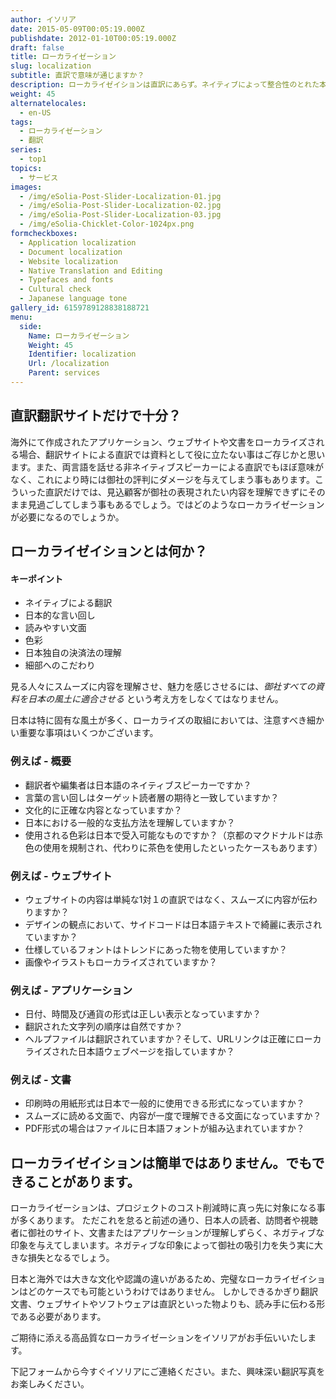 ```yaml
---
author: イソリア
date: 2015-05-09T00:05:19.000Z
publishdate: 2012-01-10T00:05:19.000Z
draft: false
title: ローカライゼーション
slug: localization
subtitle: 直訳で意味が通じますか？
description: ローカライゼイションは直訳にあらず。ネイティブによって整合性のとれた本当の意味でのローカライゼーションを様々な分野で
weight: 45
alternatelocales:
  - en-US
tags:
  - ローカライゼーション
  - 翻訳
series:
  - top1
topics:
  - サービス
images:
  - /img/eSolia-Post-Slider-Localization-01.jpg
  - /img/eSolia-Post-Slider-Localization-02.jpg
  - /img/eSolia-Post-Slider-Localization-03.jpg
  - /img/eSolia-Chicklet-Color-1024px.png
formcheckboxes:
  - Application localization
  - Document localization
  - Website localization
  - Native Translation and Editing
  - Typefaces and fonts
  - Cultural check
  - Japanese language tone
gallery_id: 6159789128838188721
menu:
  side:
    Name: ローカライゼーション
    Weight: 45
    Identifier: localization
    Url: /localization
    Parent: services
---
```


## 直訳翻訳サイトだけで十分？

海外にて作成されたアプリケーション、ウェブサイトや文書をローカライズされる場合、翻訳サイトによる直訳では資料として役に立たない事はご存じかと思います。また、両言語を話せる非ネイティブスピーカーによる直訳でもほぼ意味がなく、これにより時には御社の評判にダメージを与えてしまう事もあります。こういった直訳だけでは、見込顧客が御社の表現されたい内容を理解できずにそのまま見過ごしてしまう事もあるでしょう。ではどのようなローカライゼーションが必要になるのでしょうか。

## ローカライゼイションとは何か？

<div class="esolia-card-panel cyan darken-4 z-depth-1">
  <h4 class="center green-text text-accent-3">キーポイント</h4>
    <ul>
      <li class="white-text">ネイティブによる翻訳</li>
      <li class="white-text">日本的な言い回し</li>
      <li class="white-text">読みやすい文面</li>
      <li class="white-text">色彩</li>
      <li class="white-text">日本独自の決済法の理解</li>
      <li class="white-text">細部へのこだわり</li>
    </ul>
</div>

見る人々にスムーズに内容を理解させ、魅力を感じさせるには、_御社すべての資料を日本の風土に適合させる_ という考え方をしなくてはなりません。

日本は特に固有な風土が多く、ローカライズの取組においては、注意すべき細かい重要な事項はいくつかございます。

### 例えば - 概要　

* 翻訳者や編集者は日本語のネイティブスピーカーですか？
* 言葉の言い回しはターゲット読者層の期待と一致していますか？
* 文化的に正確な内容となっていますか？
* 日本における一般的な支払方法を理解していますか？
* 使用される色彩は日本で受入可能なものですか？（京都のマクドナルドは赤色の使用を規制され、代わりに茶色を使用したといったケースもあります）

### 例えば - ウェブサイト

* ウェブサイトの内容は単純な1対１の直訳ではなく、スムーズに内容が伝わりますか？
* デザインの観点において、サイドコードは日本語テキストで綺麗に表示されていますか？
* 仕様しているフォントはトレンドにあった物を使用していますか？
* 画像やイラストもローカライズされていますか？

### 例えば - アプリケーション

* 日付、時間及び通貨の形式は正しい表示となっていますか？
* 翻訳された文字列の順序は自然ですか？
* ヘルプファイルは翻訳されていますか？そして、URLリンクは正確にローカライズされた日本語ウェブページを指していますか？

### 例えば - 文書　

* 印刷時の用紙形式は日本で一般的に使用できる形式になっていますか？
* スムーズに読める文面で、内容が一度で理解できる文面になっていますか？
* PDF形式の場合はファイルに日本語フォントが組み込まれていますか？

## ローカライゼイションは簡単ではありません。でもできることがあります。

ローカライゼーションは、プロジェクトのコスト削減時に真っ先に対象になる事が多くあります。
ただこれを怠ると前述の通り、日本人の読者、訪問者や視聴者に御社のサイト、文書またはアプリケーションが理解しずらく、ネガティブな印象を与えてしまいます。ネガティブな印象によって御社の吸引力を失う実に大きな損失となるでしょう。

日本と海外では大きな文化や認識の違いがあるため、完璧なローカライゼイションはどのケースでも可能というわけではありません。
しかしできるかぎり翻訳文書、ウェブサイトやソフトウェアは直訳といった物よりも、読み手に伝わる形である必要があります。

ご期待に添える高品質なローカライゼーションをイソリアがお手伝いいたします。

下記フォームから今すぐイソリアにご連絡ください。また、興味深い翻訳写真をお楽しみください。
